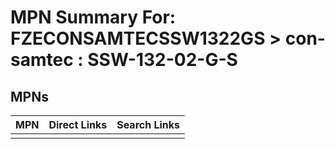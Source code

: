 



# MPN Summary For: FZECONSAMTECSSW1322GS > con-samtec : SSW-132-02-G-S

## MPNs
  

|MPN|Direct Links|Search Links|
| :--- | :--- | :--- |
||||
